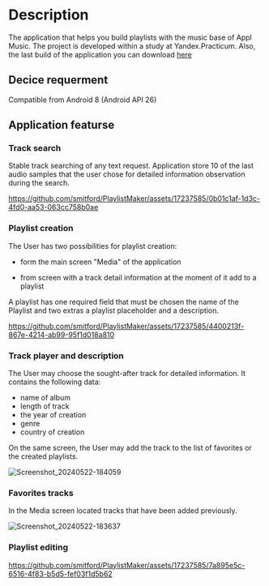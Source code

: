 # Description

The application that helps you build playlists with the music base of Appl Music. The project is developed within a study at Yandex.Practicum.
Also, the last build of the application you can download [here](https://github.com/smitford/PlaylistMaker/raw/dev/app-debug.apk)

## Decice requerment
Compatible from Android 8 (Android API 26)

## Application featurse

### Track search

Stable track searching of any text request. Application store 10 of the last audio samples that the user chose for detailed 
information observation during the search. 


https://github.com/smitford/PlaylistMaker/assets/17237585/0b01c1af-1d3c-4fd0-aa53-063cc758b0ae


### Playlist creation

The User has two possibilities for playlist creation:

- form the main screen "Media" of the application
  
- from screen with a track detail information at the moment of it add to a playlist

A playlist has one required field that must be chosen the name of the Playlist and two extras a playlist placeholder and a description.


https://github.com/smitford/PlaylistMaker/assets/17237585/4400213f-867e-4214-ab99-95f1d018a810


### Track player and description

The User may choose the sought-after track for detailed information. It contains the following data:
- name of album
- length of track
- the year of creation
- genre
- country of creation

On the same screen, the User may add the track to the list of favorites or the created playlists.

![Screenshot_20240522-184059](https://github.com/smitford/PlaylistMaker/assets/17237585/b33d3d93-19d1-4204-b1e9-e10baba68a0d)

### Favorites tracks

In the Media screen located tracks that have been added previously.

![Screenshot_20240522-183637](https://github.com/smitford/PlaylistMaker/assets/17237585/0e998f88-1aa7-4815-88f5-8a36b129a4a3)

### Playlist editing



https://github.com/smitford/PlaylistMaker/assets/17237585/7a895e5c-6516-4f83-b5d5-fef03f1d5b62




